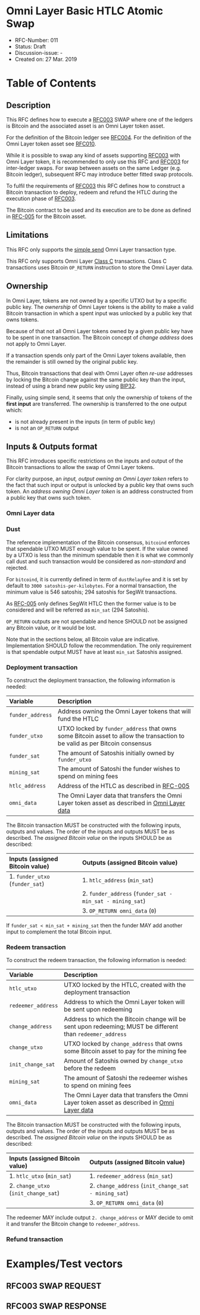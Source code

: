 # Omni Layer Basic HTLC Atomic Swap

- RFC-Number: 011
- Status: Draft
- Discussion-issue: -
- Created on: 27 Mar. 2019

# Table of Contents

<!-- toc -->

## Description

This RFC defines how to execute a [RFC003](./RFC-003-SWAP-basic.md) SWAP where one of the ledgers is Bitcoin and the associated asset is an Omni Layer token asset.

For the definition of the Bitcoin ledger see [RFC004](./RFC-004-SWAP-Bitcoin.md).
For the definition of the Omni Layer token asset see [RFC010](./TODO).

While it is possible to swap any kind of assets supporting [RFC003](./RFC-003-SWAP-basic.md) with Omni Layer token, it is recommended to only use this RFC and [RFC003](./RFC-003-SWAP-basic.md) for inter-ledger swaps.
For swap between assets on the same Ledger (e.g. Bitcoin ledger), subsequent RFC may introduce better fitted swap protocols.

To fulfil the requirements of [RFC003](./RFC-003-SWAP-basic.md) this RFC defines how to construct a Bitcoin transaction to deploy, redeem and refund the HTLC during the execution phase of [RFC003](./RFC-003-SWAP-basic.md).

The Bitcoin contract to be used and its execution are to be done as defined in [RFC-005](./RFC-005-SWAP-Bitcoin-basic.md) for the Bitcoin asset.

## Limitations 

This RFC only supports the [simple send](https://github.com/OmniLayer/spec#transfer-coins-simple-send) Omni Layer transaction type.

This RFC only supports Omni Layer [Class C](https://github.com/OmniLayer/spec#embedding-omni-protocol-data-in-the-block-chain) transactions.
Class C transactions uses Bitcoin `OP_RETURN` instruction to store the Omni Layer data.

## Ownership

In Omni Layer, tokens are not owned by a specific UTXO but by a specific public key.
The *ownership* of Omni Layer tokens is the ability to make a valid Bitcoin transaction in which a spent input was unlocked by a public key that owns tokens.

Because of that not all Omni Layer tokens owned by a given public key have to be spent in one transaction.
The Bitcoin concept of *change address* does not apply to Omni Layer.

If a transaction spends only part of the Omni Layer tokens available, then the remainder is still owned by the original public key.

Thus, Bitcoin transactions that deal with Omni Layer often *re-use* addresses by locking the Bitcoin change against the same public key than the input, instead of using a brand new public key using [BIP32](https://github.com/bitcoin/bips/blob/master/bip-0032.mediawiki).

Finally, using simple send, it seems that only the ownership of tokens of the **first input** are transferred.
The ownership is transferred to the one output which:
- is not already present in the inputs (in term of public key)
- is not an `OP_RETURN` output 

## Inputs & Outputs format

This RFC introduces specific restrictions on the inputs and output of the Bitcoin transactions to allow the swap of Omni Layer tokens.

For clarity purpose, an *input, output owning an Omni Layer token* refers to the fact that such input or output is unlocked by a public key that owns such token.
An *address owning Omni Layer token* is an address constructed from a public key that owns such token. 

### Omni Layer data

<!-- TODO: describes what to put in the OP_RETURN transaction -->

### Dust

The reference implementation of the Bitcoin consensus, `bitcoind` enforces that spendable UTXO MUST enough value to be spent.
If the value owned by a UTXO is less than the minimum spendable then it is what we commonly call dust and such transaction would be considered as *non-standard* and rejected.

For `bitcoind`, it is currently defined in term of `dustRelayFee` and it is set by default to `3000 satoshis-per-kilobytes`.
For a normal transaction, the minimum value is 546 satoshis; 294 satoshis for SegWit transactions.

As [RFC-005](./RFC-005-SWAP-Bitcoin-basic.md) only defines SegWit HTLC then the former value is to be considered and will be referred as `min_sat` (294 Satoshis).

`OP_RETURN` outputs are not spendable and hence SHOULD not be assigned any Bitcoin value, or it would be lost. 

Note that in the sections below, all Bitcoin value are indicative.
Implementation SHOULD follow the recommendation.
The only requirement is that spendable output MUST have at least `min_sat` Satoshis assigned.

### Deployment transaction

To construct the deployment transaction, the following information is needed:

| Variable         | Description                                                                                                                |
|:---              |:---                                                                                                                        |
| `funder_address` | Address owning the Omni Layer tokens that will fund the HTLC                                                               |
| `funder_utxo`    | UTXO locked by `funder_address` that owns some Bitcoin asset to allow the transaction to be valid as per Bitcoin consensus |
| `funder_sat `    | The amount of Satoshis initially owned by `funder_utxo`                                                                    |
| `mining_sat`     | The amount of Satoshi the funder wishes to spend on mining fees                                                            |
| `htlc_address`   | Address of the HTLC as described in [RFC-005](./RFC-005-SWAP-Bitcoin-basic.md)                                             |
| `omni_data`      | The Omni Layer data that transfers the Omni Layer token asset as described in [Omni Layer data](#omni-layer-data)          |

The Bitcoin transaction MUST be constructed with the following inputs, outputs and values.
The order of the inputs and outputs MUST be as described.
The *assigned Bitcoin value* on the inputs SHOULD be as described:

| Inputs (assigned Bitcoin value)  | Outputs (assigned Bitcoin value)                           |
|:---                              |:---                                                        |
| 1. `funder_utxo` (`funder_sat`)  | 1. `htlc_address` (`min_sat`)                              |
|                                  | 2. `funder_address` (`funder_sat - min_sat - mining_sat`)  |
|                                  | 3. `OP_RETURN omni_data` (`0`)                             |

If `funder_sat < min_sat + mining_sat` then the funder MAY add another input to complement the total Bitcoin input.

### Redeem transaction
 
To construct the redeem transaction, the following information is needed:
 
| Variable           | Description                                                                                                                | 
|:---                |:---                                                                                                                        |
| `htlc_utxo`        | UTXO locked by the HTLC, created with the deployment transaction                                                           |
| `redeemer_address` | Address to which the Omni Layer token will be sent upon redeeming                                                          |
| `change_address`   | Address to which the Bitcoin change will be sent upon redeeming; MUST be different than `redeemer_address`                 |      
| `change_utxo`      | UTXO locked by `change_address` that owns some Bitcoin asset to pay for the mining fee                                     |
| `init_change_sat`  | Amount of Satoshis owned by `change_utxo` before the redeem                                                                |
| `mining_sat`       | The amount of Satoshi the redeemer wishes to spend on mining fees                                                          |
| `omni_data`        | The Omni Layer data that transfers the Omni Layer token asset as described in [Omni Layer data](#omni-layer-data)          |
 
 The Bitcoin transaction MUST be constructed with the following inputs, outputs and values.
 The order of the inputs and outputs MUST be as described.
 The *assigned Bitcoin value* on the inputs SHOULD be as described:
 
 | Inputs (assigned Bitcoin value)      | Outputs (assigned Bitcoin value)                     |
 |:---                                  |:---                                                  |
 | 1. `htlc_utxo` (`min_sat`)           | 1. `redeemer_address` (`min_sat`)                    |
 | 2. `change_utxo` (`init_change_sat`) | 2. `change_address` (`init_change_sat - mining_sat`) |
 |                                      | 3. `OP_RETURN omni_data` (`0`)                       |
 
The redeemer MAY include output `2. change_address` or MAY decide to omit it and transfer the Bitcoin change to `redeemer_address`. 
 
### Refund transaction

<!-- TODO -->

# Examples/Test vectors

## RFC003 SWAP REQUEST

<!-- TODO -->

## RFC003 SWAP RESPONSE

<!-- TODO -->
